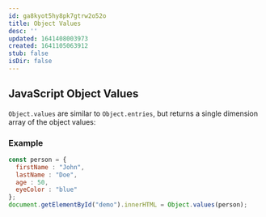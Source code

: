 ```yaml
---
id: ga8kyot5hy8pk7gtrw2o52o
title: Object Values
desc: ''
updated: 1641408003973
created: 1641105063912
stub: false
isDir: false
---
```



## JavaScript Object Values

`Object.values` are similar to `Object.entries`, but returns a single dimension array of the object values:

### Example

```js
const person = {  
  firstName : "John",  
  lastName : "Doe",  
  age : 50,  
  eyeColor : "blue"  
};  
document.getElementById("demo").innerHTML = Object.values(person);
```
